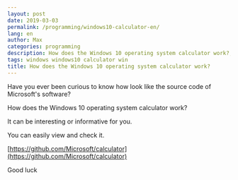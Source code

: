 ```yaml
---
layout: post
date: 2019-03-03
permalink: /programming/windows10-calculator-en/
lang: en
author: Max
categories: programming
description: How does the Windows 10 operating system calculator work?, Have you ever been curious to know how look like the source code of Microsoft's software?
tags: windows windows10 calculator win
title: How does the Windows 10 operating system calculator work?
---
```


Have you ever been curious to know how look like the source code of Microsoft's software?

How does the Windows 10 operating system calculator work?

It can be interesting or informative for you.

You can easily view and check it.

[https://github.com/Microsoft/calculator](https://github.com/Microsoft/calculator)

Good luck
